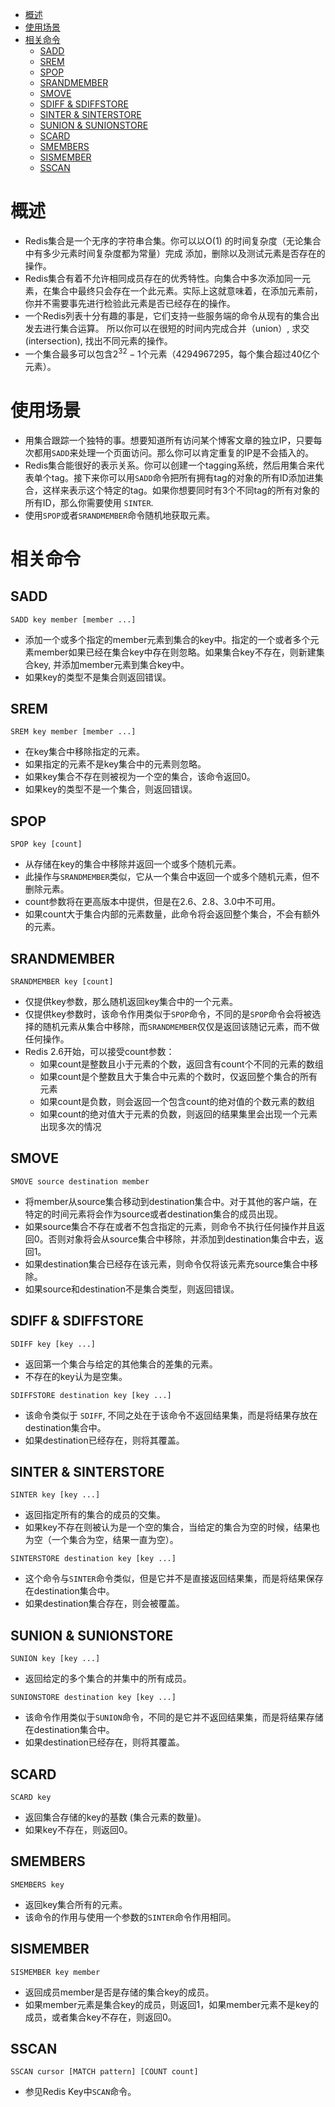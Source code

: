 - [概述](#概述)
- [使用场景](#使用场景)
- [相关命令](#相关命令)
  - [SADD](#sadd)
  - [SREM](#srem)
  - [SPOP](#spop)
  - [SRANDMEMBER](#srandmember)
  - [SMOVE](#smove)
  - [SDIFF & SDIFFSTORE](#sdiff--sdiffstore)
  - [SINTER & SINTERSTORE](#sinter--sinterstore)
  - [SUNION & SUNIONSTORE](#sunion--sunionstore)
  - [SCARD](#scard)
  - [SMEMBERS](#smembers)
  - [SISMEMBER](#sismember)
  - [SSCAN](#sscan)

# 概述

- Redis集合是一个无序的字符串合集。你可以以O(1) 的时间复杂度（无论集合中有多少元素时间复杂度都为常量）完成 添加，删除以及测试元素是否存在的操作。
- Redis集合有着不允许相同成员存在的优秀特性。向集合中多次添加同一元素，在集合中最终只会存在一个此元素。实际上这就意味着，在添加元素前，你并不需要事先进行检验此元素是否已经存在的操作。
- 一个Redis列表十分有趣的事是，它们支持一些服务端的命令从现有的集合出发去进行集合运算。 所以你可以在很短的时间内完成合并（union）, 求交 (intersection), 找出不同元素的操作。
- 一个集合最多可以包含$2^{32} - 1$个元素（4294967295，每个集合超过40亿个元素）。

# 使用场景

- 用集合跟踪一个独特的事。想要知道所有访问某个博客文章的独立IP，只要每次都用`SADD`来处理一个页面访问。那么你可以肯定重复的IP是不会插入的。
- Redis集合能很好的表示关系。你可以创建一个tagging系统，然后用集合来代表单个tag。接下来你可以用`SADD`命令把所有拥有tag的对象的所有ID添加进集合，这样来表示这个特定的tag。如果你想要同时有3个不同tag的所有对象的所有ID，那么你需要使用 `SINTER`.
- 使用`SPOP`或者`SRANDMEMBER`命令随机地获取元素。

# 相关命令

## SADD

```
SADD key member [member ...]
```
- 添加一个或多个指定的member元素到集合的key中。指定的一个或者多个元素member如果已经在集合key中存在则忽略。如果集合key不存在，则新建集合key, 并添加member元素到集合key中。
- 如果key的类型不是集合则返回错误。

## SREM

```
SREM key member [member ...]
```
- 在key集合中移除指定的元素。
- 如果指定的元素不是key集合中的元素则忽略。
- 如果key集合不存在则被视为一个空的集合，该命令返回0。
- 如果key的类型不是一个集合，则返回错误。

## SPOP

```
SPOP key [count]
```
- 从存储在key的集合中移除并返回一个或多个随机元素。
- 此操作与`SRANDMEMBER`类似，它从一个集合中返回一个或多个随机元素，但不删除元素。
- count参数将在更高版本中提供，但是在2.6、2.8、3.0中不可用。
- 如果count大于集合内部的元素数量，此命令将会返回整个集合，不会有额外的元素。

## SRANDMEMBER

```
SRANDMEMBER key [count]
```
- 仅提供key参数，那么随机返回key集合中的一个元素。
- 仅提供key参数时，该命令作用类似于`SPOP`命令，不同的是`SPOP`命令会将被选择的随机元素从集合中移除，而`SRANDMEMBER`仅仅是返回该随记元素，而不做任何操作。
- Redis 2.6开始，可以接受count参数：
    - 如果count是整数且小于元素的个数，返回含有count个不同的元素的数组
    - 如果count是个整数且大于集合中元素的个数时，仅返回整个集合的所有元素
    - 如果count是负数，则会返回一个包含count的绝对值的个数元素的数组
    - 如果count的绝对值大于元素的负数，则返回的结果集里会出现一个元素出现多次的情况

## SMOVE

```
SMOVE source destination member
```
- 将member从source集合移动到destination集合中。对于其他的客户端，在特定的时间元素将会作为source或者destination集合的成员出现。
- 如果source集合不存在或者不包含指定的元素，则命令不执行任何操作并且返回0。否则对象将会从source集合中移除，并添加到destination集合中去，返回1。
- 如果destination集合已经存在该元素，则命令仅将该元素充source集合中移除。
- 如果source和destination不是集合类型，则返回错误。

## SDIFF & SDIFFSTORE

```
SDIFF key [key ...]
```
- 返回第一个集合与给定的其他集合的差集的元素。
- 不存在的key认为是空集。

```
SDIFFSTORE destination key [key ...]
```
- 该命令类似于 `SDIFF`, 不同之处在于该命令不返回结果集，而是将结果存放在destination集合中。
- 如果destination已经存在，则将其覆盖。

## SINTER & SINTERSTORE

```
SINTER key [key ...]
```
- 返回指定所有的集合的成员的交集。
- 如果key不存在则被认为是一个空的集合，当给定的集合为空的时候，结果也为空（一个集合为空，结果一直为空）。

```
SINTERSTORE destination key [key ...]
```
- 这个命令与`SINTER`命令类似，但是它并不是直接返回结果集，而是将结果保存在destination集合中。
- 如果destination集合存在，则会被覆盖。

## SUNION & SUNIONSTORE

```
SUNION key [key ...]
```
- 返回给定的多个集合的并集中的所有成员。

```
SUNIONSTORE destination key [key ...]
```
- 该命令作用类似于`SUNION`命令，不同的是它并不返回结果集，而是将结果存储在destination集合中。
- 如果destination已经存在，则将其覆盖。

## SCARD

```
SCARD key
```
- 返回集合存储的key的基数 (集合元素的数量)。
- 如果key不存在，则返回0。

## SMEMBERS

```
SMEMBERS key
```
- 返回key集合所有的元素。
- 该命令的作用与使用一个参数的`SINTER`命令作用相同。

## SISMEMBER

```
SISMEMBER key member
```
- 返回成员member是否是存储的集合key的成员。
- 如果member元素是集合key的成员，则返回1，如果member元素不是key的成员，或者集合key不存在，则返回0。

## SSCAN

```
SSCAN cursor [MATCH pattern] [COUNT count]
```
- 参见Redis Key中`SCAN`命令。